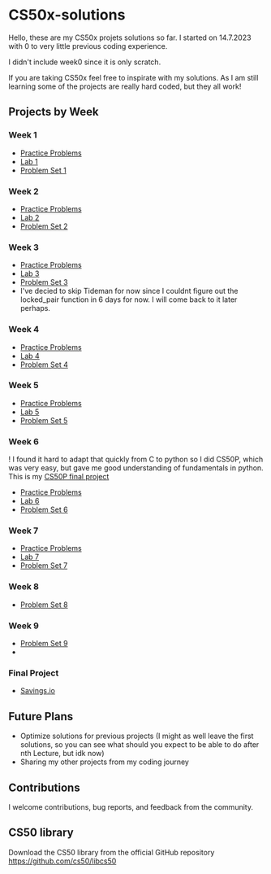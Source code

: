 # CS50x-solutions

Hello, these are my CS50x projets solutions so far. I started on 14.7.2023 with 0 to very little previous coding experience. 

I didn't include week0 since it is only scratch.

If you are taking CS50x feel free to inspirate with my solutions. As I am still learning some of the projects are really hard coded, but they all work!

## Projects by Week

### Week 1

- [Practice Problems](week1/practiceproblems)
- [Lab 1](week1/lab1)
- [Problem Set 1](week1/pset1/)

### Week 2

- [Practice Problems](week2/practiceproblems)
- [Lab 2](week2/lab2)
- [Problem Set 2](week2/pset2)

### Week 3

- [Practice Problems](week3/practiceproblems)
- [Lab 3](week3/lab3/)
- [Problem Set 3](week3/pset3)
- I've decied to skip Tideman for now since I couldnt figure out the locked_pair function in 6 days for now. I will come back to it later perhaps.

### Week 4

- [Practice Problems](week4/practiceproblems)
- [Lab 4](week4/lab4)
- [Problem Set 4](week4/pset4)

### Week 5

- [Practice Problems](week5/practiceproblem)
- [Lab 5](week5/lab5)
- [Problem Set 5](week5/pset5)

### Week 6
! I found it hard to adapt that quickly from C to python so I did CS50P, which was very easy, but gave me good understanding of fundamentals in python. This is my [CS50P final project](week6/cs50p/final_project)
- [Practice Problems](week6/practiceproblems)
- [Lab 6](week6/lab6)
- [Problem Set 6](week6/pset6)

### Week 7

- [Practice Problems](week7/practiceproblems)
- [Lab 7](week7/lab)
- [Problem Set 7](week7/pset)

### Week 8

- [Problem Set 8](week8/pset)

### Week 9

- [Problem Set 9](week9/pset)
- 
### Final Project
- [Savings.io](/finalproject)

## Future Plans

- Optimize solutions for previous projects (I might as well leave the first solutions, so you can see what should you expect to be able to do after nth Lecture, but idk now)
- Sharing my other projects from my coding journey

## Contributions

I welcome contributions, bug reports, and feedback from the community.

## CS50 library 

Download the CS50 library from the official GitHub repository
https://github.com/cs50/libcs50
   


